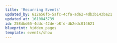 ```yaml
---
title: 'Recurring Events'
updated_by: 612a56fb-5afc-4cfa-ad62-4db3b143ba21
updated_at: 1610843739
id: 258dbd65-4ddc-42de-b8fd-db2edc014621
blueprint: hidden_pages
template: events/show
---
```

